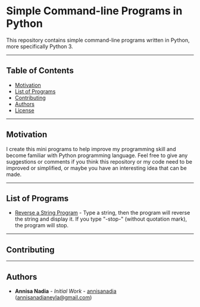 # Simple Command-line Programs in Python
This repository contains simple command-line programs written in Python, more specifically Python 3.

---

## Table of Contents
* [Motivation](#motivation)
* [List of Programs](#list-of-programs)
* [Contributing](#contributing)
* [Authors](#authors)
* [License](#license)

---

## Motivation
I create this mini programs to help improve my programming skill and become familiar with Python programming language.
Feel free to give any suggestions or comments if you think this repository or my code need to be improved or simplified, or maybe you have an interesting idea that can be made.

---

## List of Programs
* [Reverse a String Program](https://github.com/annisanadia/simple-command-line-programs-in-python/blob/master/reverse_string.py) - 
Type a string, then the program will reverse the string and display it. If you type "-stop-" (without quotation mark), the program will stop.

---

## Contributing

---

## Authors
* **Annisa Nadia** - *Initial Work* - [annisanadia](https://github.com/annisanadia) (annisanadianeyla@gmail.com)
